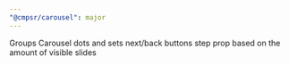 ```yaml
---
"@cmpsr/carousel": major
---
```


Groups Carousel dots and sets next/back buttons step prop based on the amount of visible slides
